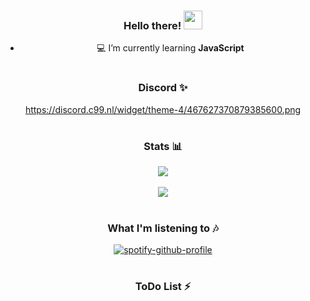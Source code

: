<div align="center">
  
### Hello there! <img src="https://raw.githubusercontent.com/MartinHeinz/MartinHeinz/master/wave.gif" width="30px">
  
- 💻 I’m currently learning **JavaScript**
  
#
  
### Discord ✨  
https://discord.c99.nl/widget/theme-4/467627370879385600.png  
  
#
  
### Stats 📊
<img align="center" src="https://github-readme-stats.vercel.app/api?username=Inkatail&count_private=true" /> <br><br>
<img align="center" src="https://github-readme-stats.vercel.app/api/top-langs/?username=Inkatail&count_private=true&langs_count=7" />

# 
  
### What I'm listening to 🎶
  
[![spotify-github-profile](https://spotify-github-profile.vercel.app/api/view?uid=n4ayrxpbuhgeoyek1mrcyrvfg&cover_image=true&theme=novatorem)](https://spotify-github-profile.vercel.app/api/view?uid=n4ayrxpbuhgeoyek1mrcyrvfg&redirect=true)

#  
  
### ToDo List ⚡
  
<div/>
